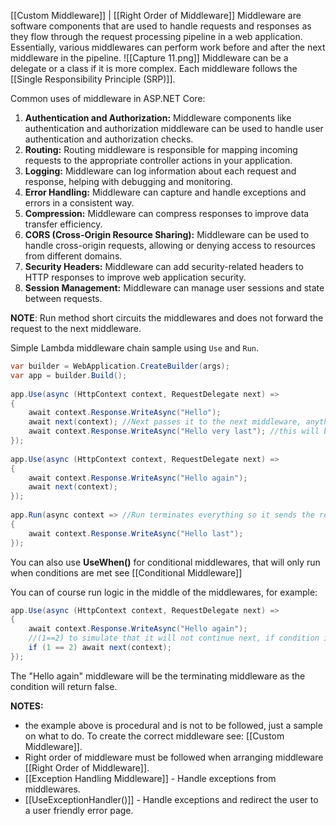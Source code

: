 [[Custom Middleware]] | [[Right Order of Middleware]]
Middleware are software components that are used to handle requests and responses as they flow through the request processing pipeline in a web application. 
Essentially, various middlewares can perform work before and after the next middleware in the pipeline.
![[Capture 11.png]]
Middleware can be a delegate or a class if it is more complex. 
Each middleware follows the [[Single Responsibility Principle (SRP)]].

Common uses of middleware in ASP.NET Core:
1. **Authentication and Authorization:** Middleware components like authentication and authorization middleware can be used to handle user authentication and authorization checks.
2. **Routing:** Routing middleware is responsible for mapping incoming requests to the appropriate controller actions in your application.
3. **Logging:** Middleware can log information about each request and response, helping with debugging and monitoring.
4. **Error Handling:** Middleware can capture and handle exceptions and errors in a consistent way.
5. **Compression:** Middleware can compress responses to improve data transfer efficiency.
6. **CORS (Cross-Origin Resource Sharing):** Middleware can be used to handle cross-origin requests, allowing or denying access to resources from different domains.
7. **Security Headers:** Middleware can add security-related headers to HTTP responses to improve web application security.
8. **Session Management:** Middleware can manage user sessions and state between requests.

**NOTE**: Run method short circuits the middlewares and does not forward the request to the next middleware.

Simple Lambda middleware chain sample using `Use` and `Run`.
```c#
var builder = WebApplication.CreateBuilder(args);
var app = builder.Build();
 
app.Use(async (HttpContext context, RequestDelegate next) =>
{
    await context.Response.WriteAsync("Hello");
    await next(context); //Next passes it to the next middleware, anything below here will be last to run
    await context.Response.WriteAsync("Hello very last"); //this will be skipped and be ran again later
});
 
app.Use(async (HttpContext context, RequestDelegate next) =>
{
    await context.Response.WriteAsync("Hello again");
    await next(context);
});
 
app.Run(async context => //Run terminates everything so it sends the response
{
    await context.Response.WriteAsync("Hello last");
});
```
You can also use **UseWhen()** for conditional middlewares, that will only run when conditions are met see [[Conditional Middleware]]

You can of course run logic in the middle of the middlewares, for example:
```c#
app.Use(async (HttpContext context, RequestDelegate next) =>
{
    await context.Response.WriteAsync("Hello again");
    //(1==2) to simulate that it will not continue next, if condition is not met. Basically a termination.
    if (1 == 2) await next(context); 
});
```
The "Hello again" middleware will be the terminating middleware as the condition will return false.

**NOTES:** 
- the example above is procedural and is not to be followed, just a sample on what to do. To create the correct middleware see: [[Custom Middleware]].
- Right order of middleware must be followed when arranging middleware [[Right Order of Middleware]].
- [[Exception Handling Middleware]] - Handle exceptions from middlewares.
- [[UseExceptionHandler()]] - Handle exceptions and redirect the user to a user friendly error page.


